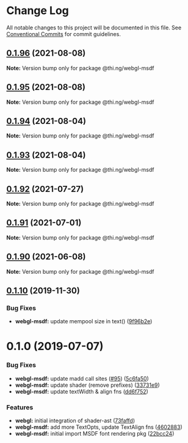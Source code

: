 # Change Log

All notable changes to this project will be documented in this file.
See [Conventional Commits](https://conventionalcommits.org) for commit guidelines.

## [0.1.96](https://github.com/thi-ng/umbrella/compare/@thi.ng/webgl-msdf@0.1.95...@thi.ng/webgl-msdf@0.1.96) (2021-08-08)

**Note:** Version bump only for package @thi.ng/webgl-msdf





## [0.1.95](https://github.com/thi-ng/umbrella/compare/@thi.ng/webgl-msdf@0.1.94...@thi.ng/webgl-msdf@0.1.95) (2021-08-08)

**Note:** Version bump only for package @thi.ng/webgl-msdf





## [0.1.94](https://github.com/thi-ng/umbrella/compare/@thi.ng/webgl-msdf@0.1.93...@thi.ng/webgl-msdf@0.1.94) (2021-08-04)

**Note:** Version bump only for package @thi.ng/webgl-msdf





## [0.1.93](https://github.com/thi-ng/umbrella/compare/@thi.ng/webgl-msdf@0.1.92...@thi.ng/webgl-msdf@0.1.93) (2021-08-04)

**Note:** Version bump only for package @thi.ng/webgl-msdf





## [0.1.92](https://github.com/thi-ng/umbrella/compare/@thi.ng/webgl-msdf@0.1.91...@thi.ng/webgl-msdf@0.1.92) (2021-07-27)

**Note:** Version bump only for package @thi.ng/webgl-msdf





## [0.1.91](https://github.com/thi-ng/umbrella/compare/@thi.ng/webgl-msdf@0.1.90...@thi.ng/webgl-msdf@0.1.91) (2021-07-01)

**Note:** Version bump only for package @thi.ng/webgl-msdf





## [0.1.90](https://github.com/thi-ng/umbrella/compare/@thi.ng/webgl-msdf@0.1.89...@thi.ng/webgl-msdf@0.1.90) (2021-06-08)

**Note:** Version bump only for package @thi.ng/webgl-msdf





## [0.1.10](https://github.com/thi-ng/umbrella/compare/@thi.ng/webgl-msdf@0.1.9...@thi.ng/webgl-msdf@0.1.10) (2019-11-30)

### Bug Fixes

* **webgl-msdf:** update mempool size in text() ([9f96b2e](https://github.com/thi-ng/umbrella/commit/9f96b2ec525cd8d8a5d5e31d39352f0c6e350991))

# 0.1.0 (2019-07-07)

### Bug Fixes

* **webgl-msdf:** update madd call sites ([#95](https://github.com/thi-ng/umbrella/issues/95)) ([5c6fa50](https://github.com/thi-ng/umbrella/commit/5c6fa50))
* **webgl-msdf:** update shader (remove prefixes) ([33731e9](https://github.com/thi-ng/umbrella/commit/33731e9))
* **webgl-msdf:** update textWidth & align fns ([dd6f752](https://github.com/thi-ng/umbrella/commit/dd6f752))

### Features

* **webgl:** initial integration of shader-ast ([73faffd](https://github.com/thi-ng/umbrella/commit/73faffd))
* **webgl-msdf:** add more TextOpts, update TextAlign fns ([4602883](https://github.com/thi-ng/umbrella/commit/4602883))
* **webgl-msdf:** initial import MSDF font rendering pkg ([22bcc24](https://github.com/thi-ng/umbrella/commit/22bcc24))
